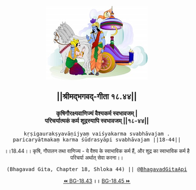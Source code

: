 <center><img src="../../asset/BG.png" alt="#API #bhagavadgitaapi #slok #nodejs #js #api #gitaapi #krishna #hinduism #vedic #ISKCON #shreemadbhagavadgita #technology"/>
<h2>||श्रीमद्‍भगवद्‍-गीता १८.४४||</h2>
<h3>कृषिगौरक्ष्यवाणिज्यं वैश्यकर्म स्वभावजम् |<br/>परिचर्यात्मकं कर्म शूद्रस्यापि स्वभावजम् ||१८-४४||</h3>
<pre>kṛṣigaurakṣyavāṇijyaṃ vaiśyakarma svabhāvajam .<br/>paricaryātmakaṃ karma śūdrasyāpi svabhāvajam ||18-44||</pre>
<p>।।18.44।। कृषि, गौपालन तथा वाणिज्य - ये वैश्य के स्वाभाविक कर्म हैं, और शूद्र का स्वाभाविक कर्म है परिचर्या अर्थात् सेवा करना।।</p>
<pre>(Bhagavad Gita, Chapter 18, Shloka 44) || <a href="https://twitter.com/bhagavadgitaapi">@BhagavadGitaApi</a></pre><a href="../../18/43">⏪  BG-18.43</a><b>        ।।        </b><a href="../../18/45">BG-18.45  ⏩</a></center>